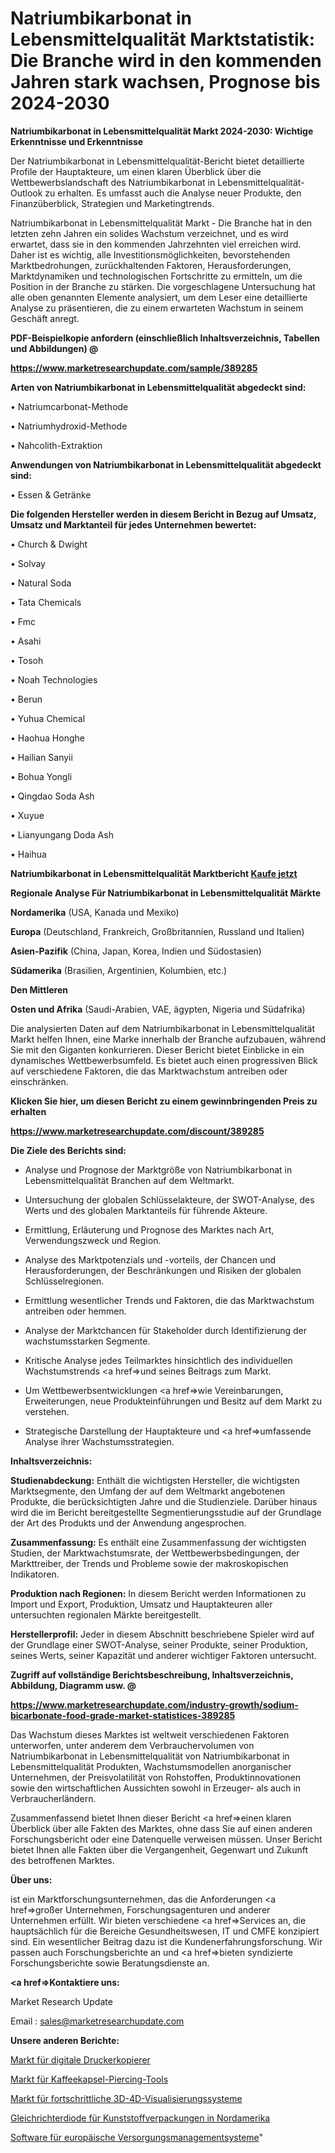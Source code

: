 # Natriumbikarbonat in Lebensmittelqualität Marktstatistik: Die Branche wird in den kommenden Jahren stark wachsen, Prognose bis 2024-2030

<strong>Natriumbikarbonat in Lebensmittelqualität Markt 2024-2030: Wichtige Erkenntnisse und Erkenntnisse</strong>

Der Natriumbikarbonat in Lebensmittelqualität-Bericht bietet detaillierte Profile der Hauptakteure, um einen klaren Überblick über die Wettbewerbslandschaft des Natriumbikarbonat in Lebensmittelqualität-Outlook zu erhalten. Es umfasst auch die Analyse neuer Produkte, den Finanzüberblick, Strategien und Marketingtrends.

Natriumbikarbonat in Lebensmittelqualität Markt - Die Branche hat in den letzten zehn Jahren ein solides Wachstum verzeichnet, und es wird erwartet, dass sie in den kommenden Jahrzehnten viel erreichen wird. Daher ist es wichtig, alle Investitionsmöglichkeiten, bevorstehenden Marktbedrohungen, zurückhaltenden Faktoren, Herausforderungen, Marktdynamiken und technologischen Fortschritte zu ermitteln, um die Position in der Branche zu stärken. Die vorgeschlagene Untersuchung hat alle oben genannten Elemente analysiert, um dem Leser eine detaillierte Analyse zu präsentieren, die zu einem erwarteten Wachstum in seinem Geschäft anregt.



<strong><b>PDF-Beispielkopie anfordern (einschließlich Inhaltsverzeichnis, Tabellen und Abbildungen) @ </b></strong>

<strong><a href=https://www.marketresearchupdate.com/sample/389285>

<strong>https://www.marketresearchupdate.com/sample/389285</u></a></strong></strong>



<strong>Arten von Natriumbikarbonat in Lebensmittelqualität abgedeckt sind:</strong>

• Natriumcarbonat-Methode

• Natriumhydroxid-Methode

• Nahcolith-Extraktion



<strong>Anwendungen von Natriumbikarbonat in Lebensmittelqualität abgedeckt sind:</strong>

• Essen & Getränke



<strong>Die folgenden Hersteller werden in diesem Bericht in Bezug auf Umsatz, Umsatz und Marktanteil für jedes Unternehmen bewertet:</strong>

• Church & Dwight

• Solvay

• Natural Soda

• Tata Chemicals

• Fmc

• Asahi

• Tosoh

• Noah Technologies

• Berun

• Yuhua Chemical

• Haohua Honghe

• Hailian Sanyii

• Bohua Yongli

• Qingdao Soda Ash

• Xuyue

• Lianyungang Doda Ash

• Haihua



<strong>Natriumbikarbonat in Lebensmittelqualität Marktbericht <a href=https://www.marketresearchupdate.com/buynow/389285>Kaufe jetzt</a></strong>



<strong>Regionale Analyse Für Natriumbikarbonat in Lebensmittelqualität Märkte</strong>



<strong>Nordamerika</strong> (USA, Kanada und Mexiko)



<strong>Europa</strong> (Deutschland, Frankreich, Großbritannien, Russland und Italien)



<strong>Asien-Pazifik</strong> (China, Japan, Korea, Indien und Südostasien)



<strong>Südamerika</strong> (Brasilien, Argentinien, Kolumbien, etc.)



<strong>Den Mittleren</strong> 

<strong>Osten und Afrika</strong> (Saudi-Arabien, VAE, ägypten, Nigeria und Südafrika)

Die analysierten Daten auf dem Natriumbikarbonat in Lebensmittelqualität Markt helfen Ihnen, eine Marke innerhalb der Branche aufzubauen, während Sie mit den Giganten konkurrieren. Dieser Bericht bietet Einblicke in ein dynamisches Wettbewerbsumfeld. Es bietet auch einen progressiven Blick auf verschiedene Faktoren, die das Marktwachstum antreiben oder einschränken.



<strong>Klicken Sie hier, um diesen Bericht zu einem gewinnbringenden Preis zu erhalten
</strong>

<strong><a href=https://www.marketresearchupdate.com/discount/389285>https://www.marketresearchupdate.com/discount/389285</b></u></strong></a>



<strong>Die Ziele des Berichts sind:</strong>

- Analyse und Prognose der Marktgröße von Natriumbikarbonat in Lebensmittelqualität Branchen auf dem Weltmarkt.

- Untersuchung der globalen Schlüsselakteure, der SWOT-Analyse, des Werts und des globalen Marktanteils für führende Akteure.

- Ermittlung, Erläuterung und Prognose des Marktes nach Art, Verwendungszweck und Region.

- Analyse des Marktpotenzials und -vorteils, der Chancen und Herausforderungen, der Beschränkungen und Risiken der globalen Schlüsselregionen.

- Ermittlung wesentlicher Trends und Faktoren, die das Marktwachstum antreiben oder hemmen.

- Analyse der Marktchancen für Stakeholder durch Identifizierung der wachstumsstarken Segmente.

- Kritische Analyse jedes Teilmarktes hinsichtlich des individuellen Wachstumstrends <a href=>und</a> seines Beitrags zum Markt.

- Um Wettbewerbsentwicklungen <a href=>wie</a> Vereinbarungen, Erweiterungen, neue Produkteinführungen und Besitz auf dem Markt zu verstehen.

- Strategische Darstellung der Hauptakteure und <a href=>umfas</a>sende Analyse ihrer Wachstumsstrategien.



<strong>Inhaltsverzeichnis:</strong>



<strong>Studienabdeckung:</strong> Enthält die wichtigsten Hersteller, die wichtigsten Marktsegmente, den Umfang der auf dem Weltmarkt angebotenen Produkte, die berücksichtigten Jahre und die Studienziele. Darüber hinaus wird die im Bericht bereitgestellte Segmentierungsstudie auf der Grundlage der Art des Produkts und der Anwendung angesprochen.



<strong>Zusammenfassung:</strong> Es enthält eine Zusammenfassung der wichtigsten Studien, der Marktwachstumsrate, der Wettbewerbsbedingungen, der Markttreiber, der Trends und Probleme sowie der makroskopischen Indikatoren.



<strong>Produktion nach Regionen:</strong> In diesem Bericht werden Informationen zu Import und Export, Produktion, Umsatz und Hauptakteuren aller untersuchten regionalen Märkte bereitgestellt.



<strong>Herstellerprofil:</strong> Jeder in diesem Abschnitt beschriebene Spieler wird auf der Grundlage einer SWOT-Analyse, seiner Produkte, seiner Produktion, seines Werts, seiner Kapazität und anderer wichtiger Faktoren untersucht.



<strong><b>Zugriff auf vollständige Berichtsbeschreibung, Inhaltsverzeichnis, Abbildung, Diagramm usw. @ </b></strong>

<strong><a href=https://www.marketresearchupdate.com/industry-growth/sodium-bicarbonate-food-grade-market-statistices-389285>https://www.marketresearchupdate.com/industry-growth/sodium-bicarbonate-food-grade-market-statistices-389285</a></strong>

Das Wachstum dieses Marktes ist weltweit verschiedenen Faktoren unterworfen, unter anderem dem Verbrauchervolumen von Natriumbikarbonat in Lebensmittelqualität von Natriumbikarbonat in Lebensmittelqualität Produkten, Wachstumsmodellen anorganischer Unternehmen, der Preisvolatilität von Rohstoffen, Produktinnovationen sowie den wirtschaftlichen Aussichten sowohl in Erzeuger- als auch in Verbraucherländern.

Zusammenfassend bietet Ihnen dieser Bericht <a href=>einen</a> klaren Überblick über alle Fakten des Marktes, ohne dass Sie auf einen anderen Forschungsbericht oder eine Datenquelle verweisen müssen. Unser Bericht bietet Ihnen alle Fakten über die Vergangenheit, Gegenwart und Zukunft des betroffenen Marktes.



<strong>Über uns:</strong>

 ist ein Marktforschungsunternehmen, das die Anforderungen <a href=>großer</a> Unternehmen, Forschungsagenturen und anderer Unternehmen erfüllt. Wir bieten verschiedene <a href=>Services</a> an, die hauptsächlich für die Bereiche Gesundheitswesen, IT und CMFE konzipiert sind. Ein wesentlicher Beitrag dazu ist die Kundenerfahrungsforschung. Wir passen auch Forschungsberichte an und <a href=>bieten</a> syndizierte Forschungsberichte sowie Beratungsdienste an.



<strong><a href=>Kontaktiere uns:</a></strong>

Market Research Update

Email : sales@marketresearchupdate.com



<strong>Unsere anderen Berichte:</strong>

<a href=https://www.linkedin.com/pulse/digital-printer-copier-market-2023-trends-new>Markt für digitale Druckerkopierer</a>

<a href=https://www.linkedin.com/pulse/coffee-capsule-piercing-tools-market-size-trends>Markt für Kaffeekapsel-Piercing-Tools</a>

<a href=https://www.linkedin.com/pulse/advanced-3d-4d-visualization-systems-market-report-2023>Markt für fortschrittliche 3D-4D-Visualisierungssysteme</a>

<a href=https://www.linkedin.com/pulse/north-america-plastic-packaging-rectifier-diode>Gleichrichterdiode für Kunststoffverpackungen in Nordamerika</a>

<a href=https://www.linkedin.com/pulse/europe-utility-management-systems-software>Software für europäische Versorgungsmanagementsysteme</a>"
